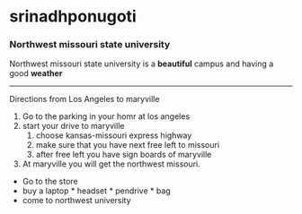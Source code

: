 # srinadhponugoti
### Northwest missouri state university

Northwest missouri state university is a **beautiful** campus and having a good **weather**
 
---
Directions from Los Angeles  to  maryville
1. Go to the parking in your homr at los angeles 
2.  start your drive to maryville 
     1. choose kansas-missouri express highway
     2. make sure that you have next free left to missouri
     3. after free left you have sign boards of maryville
3. At maryville you will get the northwest missouri.
* Go to the store
* buy a laptop
        * headset
        * pendrive
        * bag
* come to northwest university 




